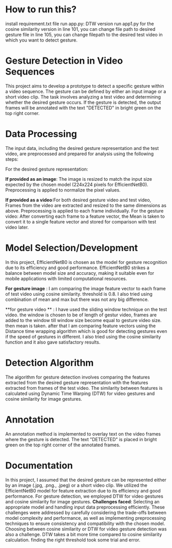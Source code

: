 # How to run this?
install requirement.txt file
run app.py: DTW version
run app1.py for the cosine similarity version
in line 101, you can change file path to desired gesture file
in line 105, you can change filepath to the desired test video in which you want to detect gesture.


# Gesture Detection in Video Sequences
This project aims to develop a prototype to detect a specific gesture within a video sequence. The gesture can be defined by either an input image or a short video clip. The task involves analyzing a test video and determining whether the desired gesture occurs. If the gesture is detected, the output frames will be annotated with the text "DETECTED" in bright green on the top right corner.

# Data Processing
The input data, including the desired gesture representation and the test video, are preprocessed and prepared for analysis using the following steps:

For the desired gesture representation:

**If provided as an image**: The image is resized to match the input size expected by the chosen model (224x224 pixels for EfficientNetB0). Preprocessing is applied to normalize the pixel values.

**If provided as a video**:For both desired gesture video and test video, Frames from the video are extracted and resized to the same dimensions as above. Preprocessing is applied to each frame individually.
For the gesture video: After converting each frame to a feature vector, the Mean is taken to convert it to a single feature vector and stored for comparison with test video later.

# Model Selection/Development
In this project, EfficientNetB0 is chosen as the model for gesture recognition due to its efficiency and good performance. EfficientNetB0 strikes a balance between model size and accuracy, making it suitable even for mobile applications with limited computational resources.

**For gesture image** : I am comparing the image feature vector to each frame of test video using cosine similarity. threshold is 0.8. I also tried using combination of mean and max but there was not any big difference.

**for gesture video ** : I have used the sliding window technique on the test video. the window is chosen to be of length of gestur video, frames are added to the window till window size become equal to gesture video size. then mean is taken. after that I am comparing feature vectors using the Distance time wrapping algorithm which is good for detecting gestures even if the speed of gestures in different.
I also tried using the cosine similarity function and it also gave satisfactory results.

# Detection Algorithm
The algorithm for gesture detection involves comparing the features extracted from the desired gesture representation with the features extracted from frames of the test video. The similarity between features is calculated using Dynamic Time Warping (DTW) for video gestures and cosine similarity for image gestures.

# Annotation
An annotation method is implemented to overlay text on the video frames where the gesture is detected. The text "DETECTED" is placed in bright green on the top right corner of the annotated frames.

# Documentation
In this project, I assumed that the desired gesture can be represented either by an image (.jpg, .png., .jpeg) or a short video clip. We utilized the EfficientNetB0 model for feature extraction due to its efficiency and good performance. For gesture detection, we employed DTW for video gestures and cosine similarity for image gestures.
**Challenges faced**:  Selecting an appropriate model and handling input data preprocessing efficiently. These challenges were addressed by carefully considering the trade-offs between model complexity and performance, as well as implementing preprocessing techniques to ensure consistency and compatibility with the chosen model.
Choosing between cosine similarity or DTW for video gesture detection was also a challenge. DTW takes a bit more time compared to cosine similarity calculation.
finding the right threshold took some trial and error. 
